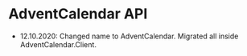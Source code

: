# AdventCalendar API

* 12.10.2020: Changed name to AdventCalendar. Migrated all inside AdventCalendar.Client.
